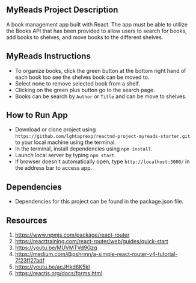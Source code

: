 ## MyReads Project Description
A book management app built with React. The app must be able to utilize the Books API that has been provided to allow users to search for books, add books to shelves, and move books to the different shelves.

## MyReads Instructions
* To organize books, click the green button at the bottom right hand of each book too see the shelves book can be moved to.
* Select none to remove selected book from a shelf.
* Clicking on the green plus button go to the search page.
* Books can be search by `Author` or `Title` and can be move to shelves.

## How to Run App
* Download or clone project using `https://github.com/lghtaprexp/reactnd-project-myreads-starter.git` to your local machine using the terminal.
* In the terminal, install dependencies using `npm install`.
* Launch local server by typing `npm start`.
* If browser doesn't automatically open, type `http://localhost:3000/` in the address bar to access app.

## Dependencies
* Dependencies for this project can be found in the package.json file.

## Resources
1. https://www.npmjs.com/package/react-router
2. https://reacttraining.com/react-router/web/guides/quick-start
3. https://youtu.be/MUVMTVd9Gzg
4. https://medium.com/@pshrmn/a-simple-react-router-v4-tutorial-7f23ff27adf
5. https://youtu.be/acJHkd6K5kI
6. https://reactjs.org/docs/forms.html